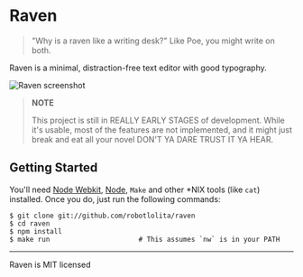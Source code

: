 Raven
=====

> "Why is a raven like a writing desk?"
> Like Poe, you might write on both.

Raven is a minimal, distraction-free text editor with good typography.

![Raven screenshot](https://raw.githubusercontent.com/robotlolita/raven/master/screenshot.png)

> **NOTE**
>
> This project is still in REALLY EARLY STAGES of development. While it's
> usable, most of the features are not implemented, and it might just break and
> eat all your novel DON'T YA DARE TRUST IT YA HEAR.


## Getting Started

You'll need [Node Webkit][], [Node][], `Make` and other *NIX tools (like `cat`)
installed. Once you do, just run the following commands:

```shell
$ git clone git://github.com/robotlolita/raven
$ cd raven
$ npm install
$ make run                      # This assumes `nw` is in your PATH
```

[Node Webkit]: https://github.com/rogerwang/node-webkit
[Node]: http://nodejs.org/



- - -
Raven is MIT licensed


